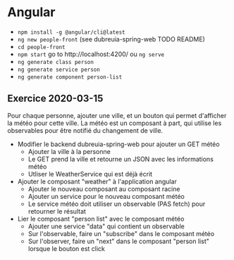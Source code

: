 # Angular

- `npm install -g @angular/cli@latest`
- `ng new people-front` (see dubreuia-spring-web TODO README)
- `cd people-front`
- `npm start` go to http://localhost:4200/ ou `ng serve`
- `ng generate class person`
- `ng generate service person`
- `ng generate component person-list`

## Exercice 2020-03-15

Pour chaque personne, ajouter une ville, et un bouton qui permet d'afficher la météo pour cette ville. La météo est
un composant à part, qui utilise les observables pour être notifié du changement de ville.

- Modifier le backend dubreuia-spring-web pour ajouter un GET météo
    - Ajouter la ville à la personne
    - Le GET prend la ville et retourne un JSON avec les informations météo
    - Utliser le WeatherService qui est déjà écrit
- Ajouter le composant "weather" à l'application angular
    - Ajouter le nouveau composant au composant racine
    - Ajouter un service pour le nouveau composant météo
    - Le service météo doit utiliser un observable (PAS fetch) pour retourner le résultat
- Lier le composant "person list" avec le composant météo
    - Ajouter une service "data" qui contient un observable
    - Sur l'observable, faire un "subscribe" dans le composant météo
    - Sur l'observer, faire un "next" dans le composant "person list" lorsque le bouton est click
